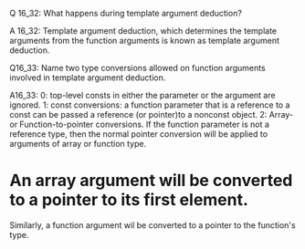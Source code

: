 Q 16_32:
What happens during template argument deduction?


A 16_32:
Template argument deduction, which determines the template arguments from the function arguments is known as template
argument deduction.








Q16_33:
Name two type conversions allowed on function arguments involved in template argument deduction.


A16_33:
0: top-level consts in either the parameter or the argument are ignored. 
1: const conversions: a function parameter that is a reference to a const can be passed a reference (or pointer)to
a nonconst object.
2: Array- or Function-to-pointer conversions. If the function parameter is not a reference type, then the normal pointer conversion
will be applied to arguments of array or function type. 
# An array argument will be converted to a pointer to its first element. #
Similarly, a function argument wil be converted to a pointer to the function's type.
